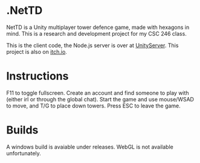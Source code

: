 # .NetTD
NetTD is a Unity multiplayer tower defence game, made with hexagons in mind. This is a research and development project for my CSC 246 class.

This is the client code, the Node.js server is over at [UnityServer](https://github.com/J0m1ty/UnityServer). This project is also on [itch.io](https://jomity.itch.io/nettd).

# Instructions
F11 to toggle fullscreen. Create an account and find someone to play with (either irl or through the global chat). Start the game and use mouse/WSAD to move, and T/G to place down towers. Press ESC to leave the game.

# Builds
A windows build is avaiable under releases. WebGL is not available unfortunately.
